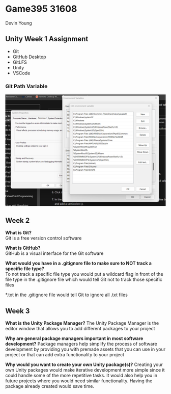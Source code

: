 # Game395 31608

Devin Young

## Unity Week 1 Assignment

- Git
- GitHub Desktop
- GitLFS
- Unity
- VSCode

### Git Path Variable

![Git Path Variable](GitPathScreenshot.png)

## Week 2

**What is Git?**  
Git is a free version control software

**What is GitHub?**  
GitHub is a visual interface for the Git software

**What would you have in a .gitignore file to make sure to NOT track a specific file type?**  
To not track a specific file type you would put a wildcard flag in front of the file type in the .gitignore file which would tell Git not to track those specific files

*.txt in the .gitignore file would tell Git to ignore all .txt files

## Week 3

**What is the Unity Package Manager?**
The Unity Package Manager is the editor window that allows you to add different packages to your project

**Why are general package managers important in most software development?**
Package managers help simplify the process of software development by providing you with premade assets that you can use in your project or that can add extra functionality to your project 

**Why would you want to create your own Unity package(s)?**
Creating your own Unity packages would make iterative development more simple since it could handle some of the more repetitive tasks. It would also help you in future projects where you would need similar functionality. Having the package already created would save time.